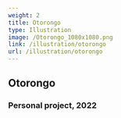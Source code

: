 ```yaml
---
weight: 2
title: Otorongo
type: Illustration
image: /Otorongo_1080x1080.png
link: /illustration/otorongo
url: /illustration/otorongo
---
```


## Otorongo

### Personal project, 2022

